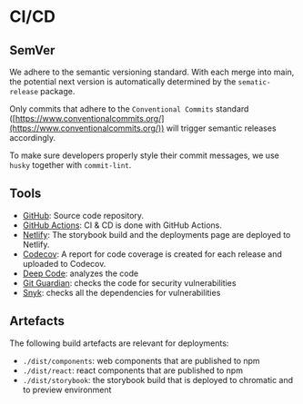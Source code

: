 # CI/CD

## SemVer

We adhere to the semantic versioning standard. With each merge into main, the potential next version is automatically determined by the `sematic-release` package.

Only commits that adhere to the `Conventional Commits` standard ([https://www.conventionalcommits.org/](https://www.conventionalcommits.org/)) will trigger semantic releases accordingly.

To make sure developers properly style their commit messages, we use `husky` together with `commit-lint`.

## Tools

- [GitHub](https://github.com/lyne-design-system/lyne-components): Source code repository.
- [GitHub Actions](https://github.com/lyne-design-system/lyne-components/actions): CI & CD is done with GitHub Actions.
- [Netlify](https://app.netlify.com/): The storybook build and the deployments page are deployed to Netlify.
- [Codecov](https://codecov.io/bash): A report for code coverage is created for each release and uploaded to Codecov.
- [Deep Code](https://www.deepcode.ai/): analyzes the code
- [Git Guardian](https://gitguardian.com/): checks the code for security vulnerabilities
- [Snyk](https://snyk.io/): checks all the dependencies for vulnerabilities

## Artefacts

The following build artefacts are relevant for deployments:

- `./dist/components`: web components that are published to npm
- `./dist/react`: react components that are published to npm
- `./dist/storybook`: the storybook build that is deployed to chromatic and to preview environment

